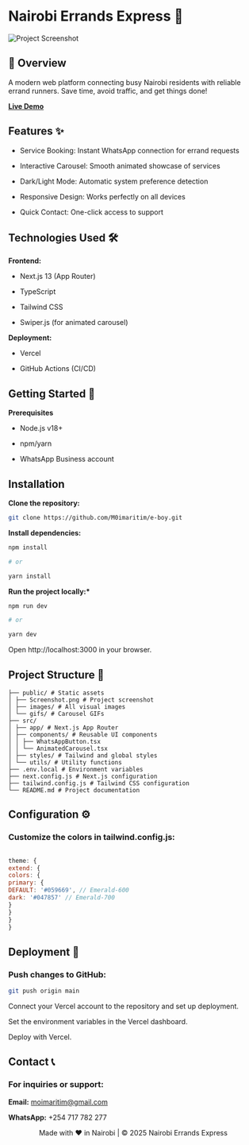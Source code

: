 # Nairobi Errands Express 🚀

![Project Screenshot](https://res.cloudinary.com/dhueetsdf/image/upload/v1747222974/ijhr7c8vvghwsenfmilm.png)

## 📌 Overview

A modern web platform connecting busy Nairobi residents with reliable errand runners. Save time, avoid traffic, and get things done!

[**Live Demo**](https://swiftaf-errands.vercel.app)

## Features ✨

- Service Booking: Instant WhatsApp connection for errand requests

- Interactive Carousel: Smooth animated showcase of services

- Dark/Light Mode: Automatic system preference detection

- Responsive Design: Works perfectly on all devices

- Quick Contact: One-click access to support

## Technologies Used 🛠️

**Frontend:**

- Next.js 13 (App Router)

- TypeScript

- Tailwind CSS

- Swiper.js (for animated carousel)

**Deployment:**

- Vercel

- GitHub Actions (CI/CD)

## Getting Started 🚀

**Prerequisites**

- Node.js v18+

- npm/yarn

- WhatsApp Business account

## **Installation**

**Clone the repository:**

```sh
git clone https://github.com/M0imaritim/e-boy.git
```

**Install dependencies:**

```sh
npm install

# or

yarn install
```

**Run the project locally:\***

```sh
npm run dev

# or

yarn dev
```

Open http://localhost:3000 in your browser.

## Project Structure 📁

```
├── public/ # Static assets
│ ├── Screenshot.png # Project screenshot
│ ├── images/ # All visual images
│ └── gifs/ # Carousel GIFs
├── src/
│ ├── app/ # Next.js App Router
│ ├── components/ # Reusable UI components
│ │ ├── WhatsAppButton.tsx
│ │ └── AnimatedCarousel.tsx
│ ├── styles/ # Tailwind and global styles
│ └── utils/ # Utility functions
├── .env.local # Environment variables
├── next.config.js # Next.js configuration
├── tailwind.config.js # Tailwind CSS configuration
└── README.md # Project documentation
```

## **Configuration ⚙️**

### Customize the colors in tailwind.config.js:

```js

theme: {
extend: {
colors: {
primary: {
DEFAULT: '#059669', // Emerald-600
dark: '#047857' // Emerald-700
}
}
}
}
```

## **Deployment 🚀**

### **Push changes to GitHub:**

```sh
git push origin main
```

Connect your Vercel account to the repository and set up deployment.

Set the environment variables in the Vercel dashboard.

Deploy with Vercel.

## Contact 📞

### **For inquiries or support:**

**Email:** moimaritim@gmail.com

**WhatsApp:** +254 717 782 277

<p align="center"> Made with ❤️ in Nairobi | © 2025 Nairobi Errands Express </p>
